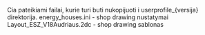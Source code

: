 Cia pateikiami failai, kurie turi buti nukopijuoti i userprofile_{versija} direktorija.
energy_houses.ini - shop drawing nustatymai
Layout_ESZ_V18Audriaus.2dc - shop drawing sablonas
